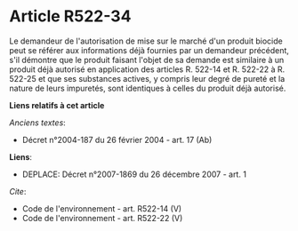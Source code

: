 # Article R522-34

Le demandeur de l'autorisation de mise sur le marché d'un produit biocide peut se référer aux informations déjà fournies par
un demandeur précédent, s'il démontre que le produit faisant l'objet de sa demande est similaire à un produit déjà autorisé
en application des articles R. 522-14 et R. 522-22 à R. 522-25 et que ses substances actives, y compris leur degré de pureté
et la nature de leurs impuretés, sont identiques à celles du produit déjà autorisé.

**Liens relatifs à cet article**

_Anciens textes_:

  - Décret n°2004-187 du 26 février 2004 - art. 17 (Ab)

**Liens**:

  - DEPLACE: Décret n°2007-1869 du 26 décembre 2007 - art. 1

_Cite_:

  - Code de l'environnement - art. R522-14 (V)
  - Code de l'environnement - art. R522-22 (V)
